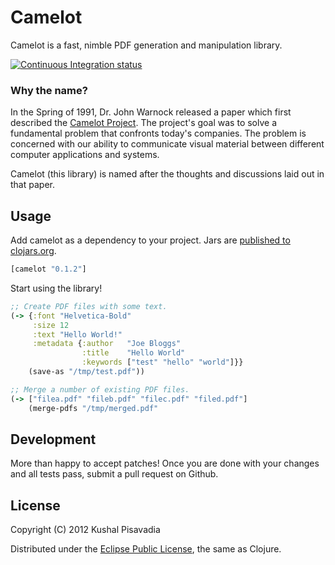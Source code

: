 # Camelot

Camelot is a fast, nimble PDF generation and manipulation library.

[![Continuous Integration status](https://secure.travis-ci.org/KushalP/camelot.png)](http://travis-ci.org/KushalP/camelot)

### Why the name?

In the Spring of 1991, Dr. John Warnock released a paper which first described the [Camelot Project](http://www.planetpdf.com/planetpdf/pdfs/warnock_camelot.pdf). The project's goal was to solve a fundamental problem that confronts today's companies. The problem is concerned with our ability to communicate visual material between different computer applications and systems.

Camelot (this library) is named after the thoughts and discussions laid out in that paper.

## Usage

Add camelot as a dependency to your project. Jars are [published to clojars.org](https://clojars.org/camelot).

``` clojure
[camelot "0.1.2"]
```

Start using the library!

``` clojure
;; Create PDF files with some text.
(-> {:font "Helvetica-Bold"
     :size 12
     :text "Hello World!"
     :metadata {:author   "Joe Bloggs"
                :title    "Hello World"
                :keywords ["test" "hello" "world"]}}
    (save-as "/tmp/test.pdf"))

;; Merge a number of existing PDF files.
(-> ["filea.pdf" "fileb.pdf" "filec.pdf" "filed.pdf"]
    (merge-pdfs "/tmp/merged.pdf"
```

## Development

More than happy to accept patches! Once you are done with your changes and all tests pass, submit a pull request on Github.

## License

Copyright (C) 2012 Kushal Pisavadia

Distributed under the [Eclipse Public License](http://www.eclipse.org/legal/epl-v10.html), the same as Clojure.
